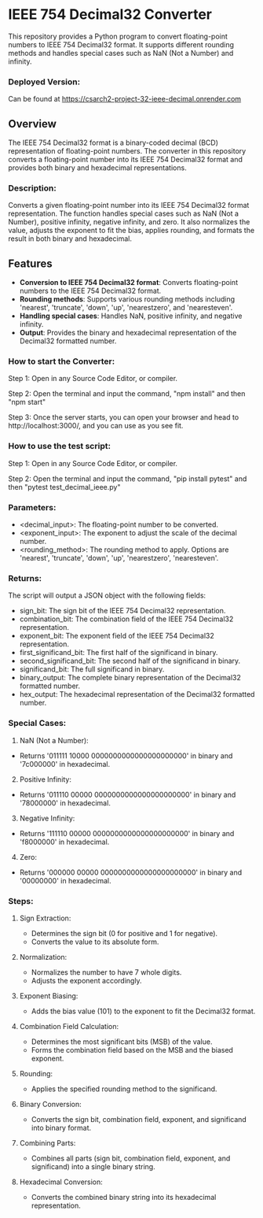 
# IEEE 754 Decimal32 Converter
This repository provides a Python program to convert floating-point numbers to IEEE 754 Decimal32 format. It supports different rounding methods and handles special cases such as NaN (Not a Number) and infinity.

### Deployed Version:
Can be found at https://csarch2-project-32-ieee-decimal.onrender.com

## Overview
The IEEE 754 Decimal32 format is a binary-coded decimal (BCD) representation of floating-point numbers. The converter in this repository converts a floating-point number into its IEEE 754 Decimal32 format and provides both binary and hexadecimal representations.

### Description:
  Converts a given floating-point number into its IEEE 754 Decimal32 format representation. 
  The function handles special cases such as NaN (Not a Number), positive infinity, negative infinity, and zero. 
  It also normalizes the value, adjusts the exponent to fit the bias, applies rounding, and formats the result in both binary and hexadecimal.
  
## Features

- **Conversion to IEEE 754 Decimal32 format**: Converts floating-point numbers to the IEEE 754 Decimal32 format.
- **Rounding methods**: Supports various rounding methods including 'nearest', 'truncate', 'down', 'up', 'nearestzero', and 'nearesteven'.
- **Handling special cases**: Handles NaN, positive infinity, and negative infinity.
- **Output**: Provides the binary and hexadecimal representation of the Decimal32 formatted number.
  

### How to start the Converter:
  Step 1: 
  Open in any Source Code Editor, or compiler.

  Step 2: 
  Open the terminal and input the command, "npm install" and then "npm start"

  Step 3:
  Once the server starts, you can open your browser and head to http://localhost:3000/, and you can use as you see fit.

### How to use the test script:
  Step 1: 
  Open in any Source Code Editor, or compiler.

  Step 2: 
  Open the terminal and input the command, "pip install pytest" and then "pytest test_decimal_ieee.py"

### Parameters:
- <decimal_input>: The floating-point number to be converted.
- <exponent_input>: The exponent to adjust the scale of the decimal number.
- <rounding_method>: The rounding method to apply. Options are 'nearest', 'truncate', 'down', 'up', 'nearestzero', 'nearesteven'.
    
### Returns:
The script will output a JSON object with the following fields:
- sign_bit: The sign bit of the IEEE 754 Decimal32 representation.
- combination_bit: The combination field of the IEEE 754 Decimal32 representation.
- exponent_bit: The exponent field of the IEEE 754 Decimal32 representation.
- first_significand_bit: The first half of the significand in binary.
- second_significand_bit: The second half of the significand in binary.
- significand_bit: The full significand in binary.
- binary_output: The complete binary representation of the Decimal32 formatted number.
- hex_output: The hexadecimal representation of the Decimal32 formatted number.
  
### Special Cases:
1. NaN (Not a Number):
  - Returns '011111 10000 0000000000000000000000' in binary and '7c000000' in hexadecimal.
2. Positive Infinity:
  - Returns '011110 00000 0000000000000000000000' in binary and '78000000' in hexadecimal.
3. Negative Infinity:
  - Returns '111110 00000 0000000000000000000000' in binary and 'f8000000' in hexadecimal.
4. Zero:
  - Returns '000000 00000 0000000000000000000000' in binary and '00000000' in hexadecimal.
    
### Steps:
1. Sign Extraction:
    - Determines the sign bit (0 for positive and 1 for negative).
    - Converts the value to its absolute form.

2. Normalization:
    - Normalizes the number to have 7 whole digits.
    - Adjusts the exponent accordingly.
    
3. Exponent Biasing:
     - Adds the bias value (101) to the exponent to fit the Decimal32 format.
    
4. Combination Field Calculation:
    - Determines the most significant bits (MSB) of the value.
     - Forms the combination field based on the MSB and the biased exponent.
    
5. Rounding:
    - Applies the specified rounding method to the significand.
    
6. Binary Conversion:
    - Converts the sign bit, combination field, exponent, and significand into binary format.

7. Combining Parts:
    - Combines all parts (sign bit, combination field, exponent, and significand) into a single binary string.

8. Hexadecimal Conversion:
    - Converts the combined binary string into its hexadecimal representation.
